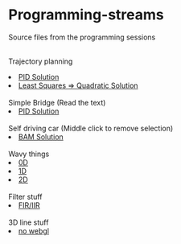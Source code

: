 # Programming-streams
Source files from the programming sessions

<br>Trajectory planning
<li><a href="https://injisera.github.io/Programming-streams/s01e01%20trajectory/trajectoryPlanning%20-%20automated%20version%20(PID).html">PID Solution</a></li>
<li><a href="https://injisera.github.io/Programming-streams/s01e01%20trajectory/trajectoryPlanning%20-%20automated%20version%20(quadratic).html">Least Squares => Quadratic Solution</a></li>
<br>Simple Bridge (Read the text)
<li><a href="https://injisera.github.io/Programming-streams/s01e03%20simple%20bridge/simple%20bridge.html">PID Solution</a></li>
<br>Self driving car (Middle click to remove selection)
<li><a href="https://injisera.github.io/Programming-streams/s01e04%20self%20driving%20car/self%20driving%20car.html">BAM Solution</a></li>
<br>Wavy things
<li><a href="https://injisera.github.io/Programming-streams/Twitch%20wavy%20stuff/0D.html">0D</a></li>
<li><a href="https://injisera.github.io/Programming-streams/Twitch%20wavy%20stuff/1D.html">1D</a></li>
<li><a href="https://injisera.github.io/Programming-streams/Twitch%20wavy%20stuff/2D.html">2D</a></li>
<br>Filter stuff
<li><a href="https://injisera.github.io/Programming-streams/Twitch%20Filtery%20stuff/Filter%20Design.html">FIR/IIR</a></li>
<br>3D line stuff
<li><a href="https://injisera.github.io/Programming-streams/3D%20lines/canvas.html">no webgl</a></li>


